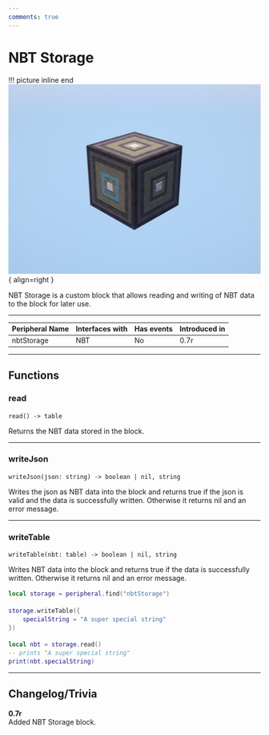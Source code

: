 ```yaml
---
comments: true
---
```


# NBT Storage

!!! picture inline end
    ![!Image of the NBT Storage block](../img/previews/nbt_storage.png){ align=right }

NBT Storage is a custom block that allows reading and writing of NBT data to the block for later use.

<p class="picture-spacing" style="--ps:7.3rem;"></p>

---

<center>

| Peripheral Name | Interfaces with | Has events | Introduced in |
| --------------- | --------------- | ---------- | ------------- |
| nbtStorage      | NBT             | No         | 0.7r          |

</center>

---

## Functions

### read
```
read() -> table
```

Returns the NBT data stored in the block.

---

### writeJson
```
writeJson(json: string) -> boolean | nil, string
```

Writes the json as NBT data into the block and returns true if the json is valid and the data is successfully written. Otherwise it returns nil and an error message.

---

### writeTable
```
writeTable(nbt: table) -> boolean | nil, string
```

Writes NBT data into the block and returns true if the data is successfully written. Otherwise it returns nil and an error message.

```lua linenums="1"
local storage = peripheral.find("nbtStorage")

storage.writeTable({
    specialString = "A super special string"
})

local nbt = storage.read()
-- prints "A super special string"
print(nbt.specialString)
```

---

## Changelog/Trivia

**0.7r**  
Added NBT Storage block.
